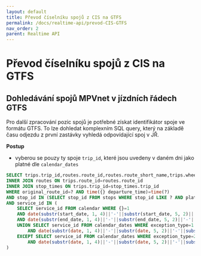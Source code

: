 ```yaml
---
layout: default
title: Převod číselníku spojů z CIS na GTFS
permalink: /docs/realtime-api/prevod-CIS-GTFS
nav_order: 2
parent: Realtime API
---
```


# Převod číselníku spojů z CIS na GTFS

## Dohledávání spojů MPVnet v jízdních řádech GTFS

Pro další zpracování pozic spojů je potřebné získat identifikátor spoje ve formátu GTFS. To lze dohledat komplexním SQL query, který na základě času odjezdu z první zastávky vyhledá odpovídající spoj v JŘ.

**Postup**
* vyberou se pouzy ty spoje `trip_id`, které jsou uvedeny v daném dni jako platné dle `calendar_dates`

```sql
SELECT trips.trip_id,routes.route_id,routes.route_short_name,trips.wheelchair_accessible,trips.trip_headsign FROM trips
INNER JOIN routes ON trips.route_id=routes.route_id
INNER JOIN stop_times ON trips.trip_id=stop_times.trip_id
WHERE original_route_id=? AND time({} departure_time)=time(?)
AND stop_id IN (SELECT stop_id FROM stops WHERE stop_id LIKE ? AND platform_code=? AND stop_sequence=1)
AND service_id IN (
    SELECT service_id FROM calendar WHERE {}=1
    AND date(substr(start_date, 1, 4)||'-'||substr(start_date, 5, 2)||'-'||substr(start_date, 7, 2))<=date(?)
    AND date(substr(end_date, 1, 4)||'-'||substr(end_date, 5, 2)||'-'||substr(end_date, 7, 2))>=date(?)
    UNION SELECT service_id FROM calendar_dates WHERE exception_type=1
        AND date(substr(date, 1, 4)||'-'||substr(date, 5, 2)||'-'||substr(date, 7, 2))=date(?)
    EXCEPT SELECT service_id FROM calendar_dates WHERE exception_type=2
        AND date(substr(date, 1, 4)||'-'||substr(date, 5, 2)||'-'||substr(date, 7, 2))=date(?)
)
```
